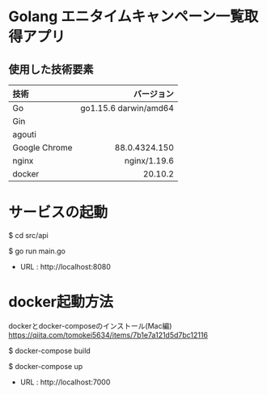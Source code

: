 # Golang エニタイムキャンペーン一覧取得アプリ

## 使用した技術要素

| 技術 | バージョン |
|:-----------|------------:|
| Go       |         go1.15.6 darwin/amd64 | 
| Gin     |      |   
| agouti       |         |        
| Google Chrome       |             88.0.4324.150 |  
| nginx       |             nginx/1.19.6 | 
| docker       |            20.10.2 |  


# サービスの起動
$ cd src/api

$ go run main.go

* URL : http://localhost:8080


# docker起動方法 
dockerとdocker-composeのインストール(Mac編) https://qiita.com/tomokei5634/items/7b1e7a121d5d7bc12116

$ docker-compose build 

$ docker-compose up 

* URL : http://localhost:7000




